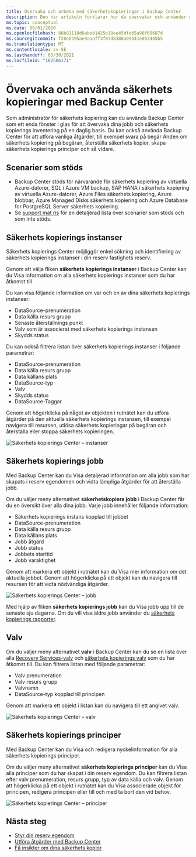 ```yaml
---
title: Övervaka och arbeta med säkerhetskopieringar i Backup Center
description: Den här artikeln förklarar hur du övervakar och använder säkerhets kopieringar i skala med Backup Center
ms.topic: conceptual
ms.date: 09/01/2020
ms.openlocfilehash: 86b81110d6abeb1425e18ee45dfe65a96f69687d
ms.sourcegitcommit: f28ebb95ae9aaaff3f87d8388a09b41e0b3445b5
ms.translationtype: MT
ms.contentlocale: sv-SE
ms.lasthandoff: 03/30/2021
ms.locfileid: "102506171"
---
```

# <a name="monitor-and-operate-backups-using-backup-center"></a>Övervaka och använda säkerhets kopieringar med Backup Center

Som administratör för säkerhets kopiering kan du använda Backup Center som ett enda fönster i glas för att övervaka dina jobb och säkerhets kopierings inventering på en daglig basis. Du kan också använda Backup Center för att utföra vanliga åtgärder, till exempel svara på begär Anden om säkerhets kopiering på begäran, återställa säkerhets kopior, skapa säkerhets kopierings principer och så vidare.

## <a name="supported-scenarios"></a>Scenarier som stöds

* Backup Center stöds för närvarande för säkerhets kopiering av virtuella Azure-datorer, SQL i Azure VM backup, SAP HANA i säkerhets kopiering av virtuella Azure-datorer, Azure Files säkerhets kopiering, Azure blobbar, Azure Managed Disks säkerhets kopiering och Azure Database for PostgreSQL Server säkerhets kopiering.
* Se [support mat ris](backup-center-support-matrix.md) för en detaljerad lista över scenarier som stöds och som inte stöds.

## <a name="backup-instances"></a>Säkerhets kopierings instanser

Säkerhets kopierings Center möjliggör enkel sökning och identifiering av säkerhets kopierings instanser i din reserv fastighets reserv.

Genom att välja fliken **säkerhets kopierings instanser** i Backup Center kan du Visa information om alla säkerhets kopierings instanser som du har åtkomst till.

 Du kan visa följande information om var och en av dina säkerhets kopierings instanser:

* DataSource-prenumeration
* Data källa resurs grupp
* Senaste återställnings punkt
* Valv som är associerat med säkerhets kopierings instansen
* Skydds status

 Du kan också filtrera listan över säkerhets kopierings instanser i följande parametrar:

* DataSource-prenumeration
* Data källa resurs grupp
* Data källans plats
* DataSource-typ
* Valv
* Skydds status
* DataSource-Taggar

Genom att högerklicka på något av objekten i rutnätet kan du utföra åtgärder på den aktuella säkerhets kopierings instansen, till exempel navigera till resursen, utlösa säkerhets kopieringar på begäran och återställa eller stoppa säkerhets kopieringen.

![Säkerhets kopierings Center – instanser](./media/backup-center-monitor-operate/backup-center-instances.png)

## <a name="backup-jobs"></a>Säkerhets kopierings jobb

Med Backup Center kan du Visa detaljerad information om alla jobb som har skapats i reserv egendomen och vidta lämpliga åtgärder för att återställa jobb.

Om du väljer meny alternativet **säkerhetskopiera jobb** i Backup Center får du en översikt över alla dina jobb. Varje jobb innehåller följande information:

* Säkerhets kopierings instans kopplad till jobbet
* DataSource-prenumeration
* Data källa resurs grupp
* Data källans plats
* Jobb åtgärd
* Jobb status
* Jobbets starttid
* Jobb varaktighet

Genom att markera ett objekt i rutnätet kan du Visa mer information om det aktuella jobbet. Genom att högerklicka på ett objekt kan du navigera till resursen för att vidta nödvändiga åtgärder.

![Säkerhets kopierings Center – jobb](./media/backup-center-monitor-operate/backup-center-jobs.png)

Med hjälp av fliken **säkerhets kopierings jobb** kan du Visa jobb upp till de senaste sju dagarna. Om du vill visa äldre jobb använder du [säkerhets kopierings rapporter](backup-center-obtain-insights.md).

## <a name="vaults"></a>Valv

Om du väljer meny alternativet **valv** i Backup Center kan du se en lista över alla [Recovery Services-valv](backup-azure-recovery-services-vault-overview.md) och [säkerhets kopierings valv](backup-vault-overview.md) som du har åtkomst till. Du kan filtrera listan med följande parametrar:

* Valv prenumeration
* Valv resurs grupp
* Valvnamn
* DataSource-typ kopplad till principen

Genom att markera ett objekt i listan kan du navigera till ett angivet valv.

![Säkerhets kopierings Center – valv](./media/backup-center-monitor-operate/backup-center-vaults.png)

## <a name="backup-policies"></a>Säkerhets kopierings principer

Med Backup Center kan du Visa och redigera nyckelinformation för alla säkerhets kopierings principer.

Om du väljer meny alternativet **säkerhets kopierings principer** kan du Visa alla principer som du har skapat i din reserv egendom. Du kan filtrera listan efter valv prenumeration, resurs grupp, typ av data källa och valv. Genom att högerklicka på ett objekt i rutnätet kan du Visa associerade objekt för principen, redigera principen eller till och med ta bort den vid behov.

![Säkerhets kopierings Center – principer](./media/backup-center-monitor-operate/backup-center-policies.png)

## <a name="next-steps"></a>Nästa steg

* [Styr din reserv egendom](backup-center-govern-environment.md)
* [Utföra åtgärder med Backup Center](backup-center-actions.md)
* [Få insikter om dina säkerhets kopior](backup-center-obtain-insights.md)
